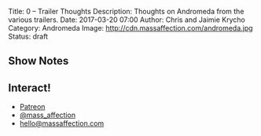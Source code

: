 Title: 0 – Trailer Thoughts
Description: Thoughts on Andromeda from the various trailers.
Date: 2017-03-20 07:00
Author: Chris and Jaimie Krycho
Category: Andromeda
Image: http://cdn.massaffection.com/andromeda.jpg
Status: draft

## Show Notes

## Interact!

- [Patreon](https://www.patreon.com/massaffection)
- [@mass_affection](https://twitter.com/mass_affection)
- [hello@massaffection.com](mailto:hello@massaffection.com)
